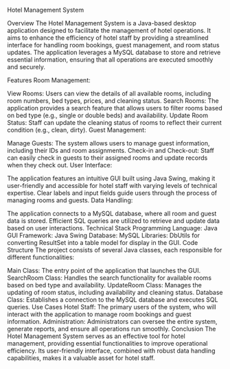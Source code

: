 Hotel Management System

Overview
The Hotel Management System is a Java-based desktop application designed to facilitate the management of hotel operations. It aims to enhance the efficiency of hotel staff by providing a streamlined interface for handling room bookings, guest management, and room status updates. The application leverages a MySQL database to store and retrieve essential information, ensuring that all operations are executed smoothly and securely.

Features
Room Management:

View Rooms: Users can view the details of all available rooms, including room numbers, bed types, prices, and cleaning status.
Search Rooms: The application provides a search feature that allows users to filter rooms based on bed type (e.g., single or double beds) and availability.
Update Room Status: Staff can update the cleaning status of rooms to reflect their current condition (e.g., clean, dirty).
Guest Management:

Manage Guests: The system allows users to manage guest information, including their IDs and room assignments.
Check-in and Check-out: Staff can easily check in guests to their assigned rooms and update records when they check out.
User Interface:

The application features an intuitive GUI built using Java Swing, making it user-friendly and accessible for hotel staff with varying levels of technical expertise.
Clear labels and input fields guide users through the process of managing rooms and guests.
Data Handling:

The application connects to a MySQL database, where all room and guest data is stored.
Efficient SQL queries are utilized to retrieve and update data based on user interactions.
Technical Stack
Programming Language: Java
GUI Framework: Java Swing
Database: MySQL
Libraries:
DbUtils for converting ResultSet into a table model for display in the GUI.
Code Structure
The project consists of several Java classes, each responsible for different functionalities:

Main Class: The entry point of the application that launches the GUI.
SearchRoom Class: Handles the search functionality for available rooms based on bed type and availability.
UpdateRoom Class: Manages the updating of room status, including availability and cleaning status.
Database Class: Establishes a connection to the MySQL database and executes SQL queries.
Use Cases
Hotel Staff: The primary users of the system, who will interact with the application to manage room bookings and guest information.
Administration: Administrators can oversee the entire system, generate reports, and ensure all operations run smoothly.
Conclusion
The Hotel Management System serves as an effective tool for hotel management, providing essential functionalities to improve operational efficiency. Its user-friendly interface, combined with robust data handling capabilities, makes it a valuable asset for hotel staff.

